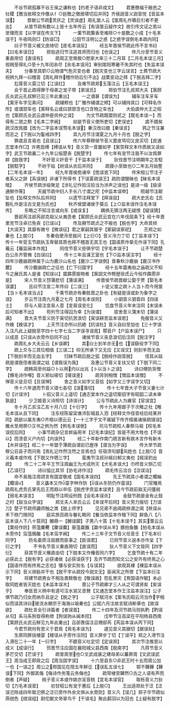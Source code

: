 <!-- { "loadSidebar": true } -->
　　不谷节疏孤寡不谷王侯之谦称也【约老子语非成文】
　　君惠徼福于敝邑之社稷【徼当依释文作儌从亻○廵徼之徼居啸切后并同】齐侯説音义説音悦【音监本误】
　　晋献公节疏灵厌之【灵误虚】周礼筮人云【筮周礼作簭后引者不更出】
　　从筮节疏有数以上皆十五年传云【有误筮云疑作文】故引传文证之若以至理而言【以字误在传文下】
　　一薰节疏薫香至难除○十是数之小成【十毛本误于】牛夜鸣则□【防误□】
　　公田节注明公之惑【之惑字误倒毛本疏内同】
　　曰子节音义被又皮绮切【皮毛本误反】
　　经五年晋侯节疏此传不言书曰【曰毛本误日】
　　郑伯逃归节注逃其师而归也【也误之】
　　传凡分至节音义重直用切【直误有】
　　疏周正至南极○厯家大率三十二月耳【二月毛本误三月】视朔至得礼○至十九年闰余尽【余毛本误月】审别隂阳寒暑不失其时也【失监本误夫】
　　分春至其职○云物谓气色灾变也者【脱灾变也三字云误言】士蔿节疏大祝辨九拜一曰稽首【周礼拜作稽作防后引不出】战栗变动之拜【下脱吉拜二字】
　　尨茸音义莫江切【江误红】
　　及难节疏郑玉藻注云【玉毛本误王】
　　会于首止疏得罪于母弟之宠子带【弟误氏】
　　郑伯节注孔叔郑大夫【案顾氏炎武云孔叔觧已见三年此重出】
　　一之谓甚【谓误为】
　　辅车注车牙车【案牙车字见素问】
　　疏辅颊也【广雅作辅谓之颊】可以辅持其口【可释名作所】或谓颔车也【案释名云或曰颔颔含也口含物之车也】
　　大伯虞仲大王之昭也【案顾氏炎武云虞仲是呉仲之误】
　　为文节疏既盟则贰之【既毛本误一】而得有二虢之勲【毛本二字阙】
　　如是节音义使所吏切【吏误史】
　　虞不腊矣疏汉改爲腊【改为二字监本误骛毛本误】秦汉改曰腊【秦误言】
　　鹑之节注兼而志之【下脱以为鍳戒四字】
　　其九月节注谓夏之九月十月也【脱之字】
　　罪虞且言易也【且误公】
　　传六年蔡穆侯节音义罢皮骂切又皮买切【皮通志堂本作□】许男靣缚【缚误从专】音义贽一音置如字【案贽释文本作质故又读如字】武王节疏襄二十九年公临楚丧【脱楚字】
　　传七年有宠节注我不以汝爲罪衅【脱我字】
　　不奸音义奸音干【干监本误于】
　　狄伐晋节注明期年之言騐【脱騐字】
　　不祔于姑【祔误从衣后并同】
　　疏寝小至致也○二年五月始塟【二年毛本误一年】
　　经九年晋侯佹诸卒【佹误诡下同】
　　传宋桓公节注子者系父之辞【系误继】非诸下所得书【下误夏疏误王】疏防谓闇昧也【昧毛本误暗】
　　齐侯节疏涉级聚足【涉礼记作拾注拾当为渉声之误也】是进一级【级读通觧作等】
　　天威节疏中妇人手长八寸谓之咫【中监本误申】
　　陨越节注颠坠也【坠释文作队后并同】
　　以遗节注拜堂下【拜误自】
　　疏大史氏右【氏觐礼作是注古文是为氏也】
　　秋齐侯盟诸侯于葵丘【上○监本误作注毛本误传】
　　东略之不知注言或向东【或误复】
　　耦俱无猜注两无疑恨【疑误猜】
　　晋郤芮注郤芮郤克祖父从夷吾者【案顾氏炎武云宜在六年伐屈条下】经十年晋里克节注卓已免丧【已误以】
　　传及期节疏贞之不报也【脱也字】大命其倾【大误天】其靡有微兮【微误征】君之冢嗣其替乎【冢嗣误家祀】
　　丕郑之如秦也【上脱○】
　　冬秦伯使泠至报问【上衍○】音义泠力丁切【丁监本误下】传十一年受玉节疏执玉卑替其质也拜不稽首无其王也【国语质作挚无作诬下同】孔鼂云【鼂监闽本作晁】
　　同伐节音义拒俱宇切【宇毛本误于】
　　让不节疏楚白公杀齐管脩【白误曰】
　　传十三年且谋王室也【下○监本误注字】
　　经十四年沙鹿崩疏林属于山为鹿沙山名也【鹿沙二字误倒】昔春秋沙鹿崩【鹿汉书作麓】
　　传沙鹿崩疏亡之征也【亡下衍国字】
　　经十五年震夷伯之庙疏又不知今之展氏其人是谁【知误以】震霹雳振物者【案説文作劈歴徐氏云今俗作霹雳非是】
　　宋人节音义邳蒲悲切【蒲误满】
　　传晋侯节疏晋献公娶于贾【娶毛本误婆】
　　且曰节注宣二年传曰【二误三】
　　卜徒父筮之疏卜人当卜而今用筮【当卜毛本误当占】
　　千乘节疏亦有秦胜晋之卦也【有疑是误或卦为象字之误】
　　岁云节注周九月夏之七月【周毛本误则】
　　小驷音义驷音四【四误士】
　　将与人易注变易人意【变易误变化】
　　饥食节音义年末注同【末误未后可知者不出】
　　苟列节注得囚为幸【为误谓】
　　拔舍音义蒲末切【蒲误满】
　　晋大夫节音义防于寅切抗苦浪切【寅误耕苦监本误若】
　　免服音义又作絻【絻误才】
　　上天节注亦所以抗絶【抗误杜】音义自曰至加也【三十字误入注凡此上疑脱至字四十七字七当二字误寻误晁】鄠音户【户监本误尸】
　　只以成恶【只误从衣旁作后同不出】
　　诸侯节音义丧息浪切后注同【脱注字】
　　疏周礼乡大夫云云【乡误卿】
　　其曰士刲羊亦无也【误繇役字下同】
　　疏上爻与三其位相值【三误二】仰无所承下又无应【又误文】则刲羊而无血【下脱刲羊而无血五字】
　　归妹节疏后脱之弧【脱经作説音脱】
　　侄其从姑疏是谓我侄者我谓之姑【谓我误为我】
　　及惠公节音义复扶又切【下脱下同二字】
　　疏韩简至何益○卜以用灼以出兆【卜以当卜之误】
　　诗曰僔防背憎【僔毛诗作噂】音义邪似嗟切【嗟误差】
　　疏背则相憎【憎监本误僧】
　　不惮音义徒旦切【旦误惮】
　　舍之音义如字又音拾【如字又三字误字又切】
　　传十六年退而节音义错七各切【误落切】
　　传十七年晋大子节音义妻七计切【计误许】
　　卜招父音义上遥切【通志堂本作之遥切案招字有昭韶二读未审孰是】
　　少卫姬音义诗照切【诗误计】
　　公与节疏此人为雍官【官误宜】
　　冬十月乙亥注乙亥十月八日【十衍字】
　　传十九年用鄫子于次睢之社【睢毛本误从且下同】
　　注东经陈留梁谯沛彭城县入泗【经释文作径音经后经某并同】疏欲以属东夷○齐桓以德云云【一十三字于文不属疑下传齐桓属诸侯疏错误】雎水至用祭○汉书之例为然【例毛本误倒】
　　司马节疏校人春祭马祖【校毛本误挍后同】
　　小事节疏杂记言衅庙用羊【记毛本误纪】皆是不用大牲也【不误以】而溃音义户内切【内误外】
　　经二十年新作南门疏言新有故木言作有新木【木并误在】经二十一年盟于薄疏自谓前已歴序【谓当为字误】
　　传大旱节疏穆公召县子而问焉【焉礼记作然注然之言焉也】任宿须句颛风姓也【上脱○】音义羲本或作戏【下脱又作牺三字】
　　蛮夷节注叔孙婼曰邾又夷也【婼误豹出疏】
　　传二十二年平王节注周幽王为犬戎所灭【犬毛本误大】巾栉音义侧乙切【乙误巳】
　　诗曰恊比其邻【协毛诗作洽】
　　疏毛传云洽合【洽误治】
　　命不易哉注周颂言有国宜敬戒【国毛本误四】
　　先王节疏其小者谓之蠮螉【蠮误】
　　音义蠭本又作虿字林作防【误从冬防仍作虿误】
　　门官殱焉疏周礼虎贲氏掌先后王而趋以卒伍【脱虎字贲监本误贵】且今节疏前敌无问彊弱【弱毛本误言】
　　明耻节注明设刑戮【设毛本误杀】
　　金鼓节疏是金有止鼓之时【鼔当众字误】
　　郑文夫人芈氏云云【芈误芊后同】音义劳力报切【力误刀】楚子节疏师蠲师触之类【脱上师字】
　　见兄弟不逾阈疏柣谓之阈【柣误从禾下柣门限同】
　　庭实旅百疏与餐礼略同【餐当依监本作飱下同】鲜鱼八【八监本误人下八十筥同】膷鼎一【膷误脚】子男八十筥【十毛本误千】其实栗云云【栗经作防】茒菹麇臡【麇误麋】葵菹蠃醢【蠃中误从羊】豚拍鱼醢【拍毛本误从木旁作】箈菹鴈醢【毛本箈字阙】
　　传二十三年子文节音义任音壬【下毛本衍同字】
　　防名委质注屈膝而臣事之【臣误君】
　　已则节音义逞本亦作呈【下衍之字】
　　不书名节音义重直用切【直误而】
　　狄人节音义下文皆同【四字衍】
　　获其节音义鯈直由切【下脱本又作儵音同六字】
　　乞食节疏十有二年必获此土【脱有字】必获诸侯【必获误获于】及齐节疏而知文公之安齐有终焉之心【国语作而有终焉之志也】懐与安实败名【与误其】
　　欲观其裸【裸监本误从示下同】音义骈胁并干也【脱干字从疏挍今説文无】臣闻天之所啓【下监本衍注字】
　　将建节疏男女不相及畏黩敬也【敬误故】怨乱育灾【育国语作毓】未必取同姓者皆灭姓也【未监本误木】
　　晋公子节疏卿才三人从之可谓贤矣【矣误乎】
　　奉匜音义柄中有道可注水湔又音賛【又通志堂本作王注监本误注】公子惧节疏乃归女而纳币且逆之【脱之字】
　　公子赋河水【案韦氏昭云河当作字相似而误其诗曰彼流水朝宗于海海以喻秦也】公赋六月注故言赋诗断章也【故误欲】
　　疏杜言全引诗篇者【者误首】
　　传二十四年及河节疏马则执靮【靮误从句】系马系狗皆得称绁【狗误驹从闽本挍】
　　戊申节注高梁在平阳杨县西南【案顾氏炎武云觧见九年此重出】吕郤畏偪注吕甥郤芮【芮监本误从丙下同】
　　今君节疏何有恩义于君焉【焉毛本误为】
　　遽见音义其据切【据误处】
　　生原同屏括楼婴【楼误从手旁作注同】音义屏步丁切【丁误平】郑之入滑节注入滑在二十一年【一衍字】
　　不聼音义吐定切【定误郑】
　　其次节注推恩以成义【成误行】
　　邘晋节注应国在襄阳城父县西南【脱南字】
　　凡蒋节音义茅芒交切【芒误于】
　　疏昔周至也○文武成康之建母弟以蕃屏周【文武误武王】周当成王即政之后【周当固字误】
　　十六至县东○非武王时十五而周公加一也【一误之】周公之邢国见在隠五年觧讫【误乱五误七】
　　鄂不韡韡【韡误下同】外御其侮【侮诗作务笺云务侮也】
　　疏常棣至韡然○古之人语有声而倒者【声疑】
　　桃子音义本或作姚亦冝音桃【宜毛本误官】
　　取栎音义力狄切【力毛本误音】
　　初甘昭公有宠于惠后【上脱○】
　　王出适郑处于泛【泛误汜除成四年取汜祭之泛已旁作外余文俱从水旁防】音义凡【误几】郑子华节疏似燕绀色【绀误组】尉佗献文帝翠鸟千【千误毛】聚此鹬羽以为冠也【上疑有脱字】
